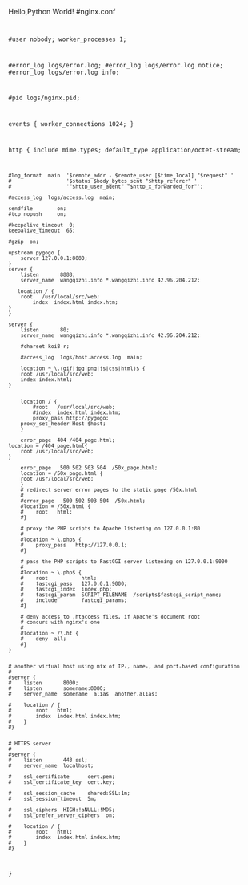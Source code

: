 Hello,Python World!
#nginx.conf
<code>

#user  nobody;
worker_processes  1;

#error_log  logs/error.log;
#error_log  logs/error.log  notice;
#error_log  logs/error.log  info;

#pid        logs/nginx.pid;


events {
    worker_connections  1024;
}



http {
    include       mime.types;
    default_type  application/octet-stream;

    #log_format  main  '$remote_addr - $remote_user [$time_local] "$request" '
    #                  '$status $body_bytes_sent "$http_referer" '
    #                  '"$http_user_agent" "$http_x_forwarded_for"';

    #access_log  logs/access.log  main;

    sendfile        on;
    #tcp_nopush     on;

    #keepalive_timeout  0;
    keepalive_timeout  65;

    #gzip  on;

    upstream pygogo {
        server 127.0.0.1:8080;
    }
    server {
        listen       8888;
        server_name  wangqizhi.info *.wangqizhi.info 42.96.204.212;

       location / {
	    root   /usr/local/src/web;
            index  index.html index.htm;
	}
    }

    server {
        listen       80;
        server_name  wangqizhi.info *.wangqizhi.info 42.96.204.212;

        #charset koi8-r;

        #access_log  logs/host.access.log  main;

        location ~ \.(gif|jpg|png|js|css|html)$ {
		root /usr/local/src/web;
		index index.html;
	}


        location / {
            #root   /usr/local/src/web;
            #index  index.html index.htm;
            proxy_pass http://pygogo;
	    proxy_set_header Host $host;
        }

        error_page	404	/404_page.html;
	location = /404_page.html{
		root /usr/local/src/web;
	}

        error_page   500 502 503 504  /50x_page.html;
        location = /50x_page.html {
 		root /usr/local/src/web;
        }
        # redirect server error pages to the static page /50x.html
        #
        #error_page   500 502 503 504  /50x.html;
        #location = /50x.html {
        #    root   html;
        #}

        # proxy the PHP scripts to Apache listening on 127.0.0.1:80
        #
        #location ~ \.php$ {
        #    proxy_pass   http://127.0.0.1;
        #}

        # pass the PHP scripts to FastCGI server listening on 127.0.0.1:9000
        #
        #location ~ \.php$ {
        #    root           html;
        #    fastcgi_pass   127.0.0.1:9000;
        #    fastcgi_index  index.php;
        #    fastcgi_param  SCRIPT_FILENAME  /scripts$fastcgi_script_name;
        #    include        fastcgi_params;
        #}

        # deny access to .htaccess files, if Apache's document root
        # concurs with nginx's one
        #
        #location ~ /\.ht {
        #    deny  all;
        #}
    }


    # another virtual host using mix of IP-, name-, and port-based configuration
    #
    #server {
    #    listen       8000;
    #    listen       somename:8080;
    #    server_name  somename  alias  another.alias;

    #    location / {
    #        root   html;
    #        index  index.html index.htm;
    #    }
    #}


    # HTTPS server
    #
    #server {
    #    listen       443 ssl;
    #    server_name  localhost;

    #    ssl_certificate      cert.pem;
    #    ssl_certificate_key  cert.key;

    #    ssl_session_cache    shared:SSL:1m;
    #    ssl_session_timeout  5m;

    #    ssl_ciphers  HIGH:!aNULL:!MD5;
    #    ssl_prefer_server_ciphers  on;

    #    location / {
    #        root   html;
    #        index  index.html index.htm;
    #    }
    #}

}

</code>
